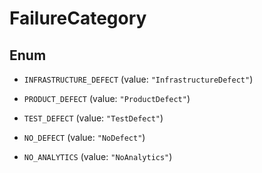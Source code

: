 

# FailureCategory

## Enum


* `INFRASTRUCTURE_DEFECT` (value: `"InfrastructureDefect"`)

* `PRODUCT_DEFECT` (value: `"ProductDefect"`)

* `TEST_DEFECT` (value: `"TestDefect"`)

* `NO_DEFECT` (value: `"NoDefect"`)

* `NO_ANALYTICS` (value: `"NoAnalytics"`)



